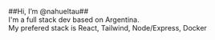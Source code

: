 ##Hi, I’m @nahueltau##<br>
I'm a full stack dev based on Argentina.<br>
My prefered stack is React, Tailwind, Node/Express, Docker<br>


<!---
nahueltau/nahueltau is a ✨ special ✨ repository because its `README.md` (this file) appears on your GitHub profile.
You can click the Preview link to take a look at your changes.
--->
